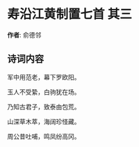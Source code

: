 # 寿沿江黄制置七首  其三

**作者**: 俞德邻

## 诗词内容

军中用范老，幕下罗欧阳。

玉人不受絷，白驹犹在场。

乃知古君子，致泰由包荒。

山深草木萃，海阔珍怪藏。

周公昔吐哺，鸣凤纷高冈。

